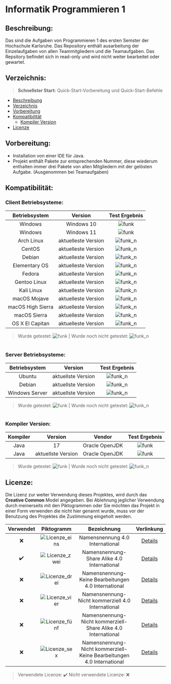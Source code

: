 # Informatik Programmieren 1



## Beschreibung:
Das sind die Aufgaben von Programmieren 1 des ersten Semster der Hochschule Karlsruhe. 
Das Repository enthält ausarbeitung der Einzelaufgaben von allen Teammitgliedern und die Teamaufgaben. 
Das Repsitory befindet sich in read-only und wird nicht weiter bearbeitet oder gewartet.

## Verzeichnis:
> **Schnellster Start:** Quick-Start-Vorbereitung und Quick-Start-Befehle
* [Beschreibung](#Beschreibung)
* [Verzeichnis](#Verzeichnis)
* [Vorbereitung](#Vorbereitung)
* [Kompatibilität](#Kompatibilität)
  * [Kompiler Version](#Kompiler-Version)
* [Licenze](#Licenze)

## Vorbereitung:
- Installation von einer IDE für Java.
- Projekt enthält Pakete zur entsprechenden Nummer, diese wiederum enthalten immer drei Pakete von allen Mitgliedern mit der gelösten Aufgabe. (Ausgenommen bei Teamaufgaben)


## Kompatibilität:

### Client Betriebsysteme:
|Betriebsystem|Version|Test Ergebnis|
|:---:|:---:|:---:|
|Windows|Windows 10|![funk](https://img.shields.io/badge/checks-passing-green)|
|Windows|Windows 11|![funk](https://img.shields.io/badge/checks-passing-green)|
|Arch Linux|aktuelleste Version|![funk_n](https://img.shields.io/badge/checks-not%20tested-red)|
|CentOS|aktuelleste Version|![funk_n](https://img.shields.io/badge/checks-not%20tested-red)|
|Debian|aktuelleste Version|![funk_n](https://img.shields.io/badge/checks-not%20tested-red)|
|Elementary OS|aktuelleste Version|![funk_n](https://img.shields.io/badge/checks-not%20tested-red)|
|Fedora|aktuelleste Version|![funk_n](https://img.shields.io/badge/checks-not%20tested-red)|
|Gentoo Linux|aktuelleste Version|![funk_n](https://img.shields.io/badge/checks-not%20tested-red)|
|Kali Linux|aktuelleste Version|![funk_n](https://img.shields.io/badge/checks-not%20tested-red)|
|macOS Mojave|aktuelleste Version|![funk_n](https://img.shields.io/badge/checks-not%20tested-red)|
|macOS High Sierra|aktuelleste Version|![funk_n](https://img.shields.io/badge/checks-not%20tested-red)|
|macOS Sierra|aktuelleste Version|![funk_n](https://img.shields.io/badge/checks-not%20tested-red)|
|OS X El Capitan|aktuelleste Version|![funk_n](https://img.shields.io/badge/checks-not%20tested-red)|

> Wurde getestet: ![funk](https://img.shields.io/badge/checks-passing-green) | Wurde noch nicht getestet: ![funk_n](https://img.shields.io/badge/checks-not%20tested-red)

#
### Server Betriebsysteme:
|Betriebsystem|Version|Test Ergebnis|
|:---:|:---:|:---:|
|Ubuntu|aktuellste Version|![funk_n](https://img.shields.io/badge/checks-not%20tested-red)|
|Debian|aktuellste Version|![funk_n](https://img.shields.io/badge/checks-not%20tested-red)|
|Windows Server| aktuellste Version|![funk_n](https://img.shields.io/badge/checks-not%20tested-red)|

> Wurde getestet: ![funk](https://img.shields.io/badge/checks-passing-green) | Wurde noch nicht getestet: ![funk_n](https://img.shields.io/badge/checks-not%20tested-red)

#

### Kompiler Version:
| Kompiler | Version | Vendor | Test Ergebnis|
|:---:|:---:|:---:|:---:|
|Java| 17 | Oracle OpenJDK | ![funk](https://img.shields.io/badge/checks-passing-green)|
|Java| aktuellste Version | Oracle OpenJDK |![funk](https://img.shields.io/badge/checks-passing-green)|

> Wurde getestet: ![funk](https://img.shields.io/badge/checks-passing-green) | Wurde noch nicht getestet: ![funk_n](https://img.shields.io/badge/checks-not%20tested-red)

## Licenze:

Die Lizenz zur weiter Verwendung dieses Projektes, wird durch das **Creative Common** Model angegeben. 
Bei Ablehnung jeglicher Verwendung durch meinerseits mit den Piktogrammen oder Sie möchten das Projekt in einer Form verwenden die nicht hier genannt wurde, muss vor 
der Benutzung des Projektes die Zustimmung eingeholt werden.

|Verwendet|Piktogramm|Bezeichnung|Verlinkung|
|:---:|:---:|:---:|:---:|
|:x:|![Licenze_eins](http://mirrors.creativecommons.org/presskit/buttons/88x31/png/by.png)|Namensnennung 4.0 International|[Details](https://creativecommons.org/licenses/by/4.0/legalcode.de)|
|:heavy_check_mark:|![Licenze_zwei](http://mirrors.creativecommons.org/presskit/buttons/88x31/png/by-sa.png)|Namensnennung-Share Alike 4.0 International|[Details](https://creativecommons.org/licenses/by-sa/4.0/legalcode.de)|
|:x:|![Licenze_drei](http://mirrors.creativecommons.org/presskit/buttons/88x31/png/by-nd.png)|Namensnennung-Keine Bearbeitungen 4.0 International|[Details](https://creativecommons.org/licenses/by-nd/4.0/legalcode.de)|
|:x:|![Licenze_vier](http://mirrors.creativecommons.org/presskit/buttons/88x31/png/by-nc.eu.png)|Namensnennung-Nicht kommerziell 4.0 International|[Details](https://creativecommons.org/licenses/by-nc/4.0/legalcode.de)|
|:x:|![Licenze_fünf](http://mirrors.creativecommons.org/presskit/buttons/88x31/png/by-nc-sa.eu.png)|	Namensnennung-Nicht kommerziell-Share Alike 4.0 International|[Details](https://creativecommons.org/licenses/by-nc-sa/4.0/legalcode.de)|
|:x:|![Licenze_sex](http://mirrors.creativecommons.org/presskit/buttons/88x31/png/by-nc-nd.eu.png)|	Namensnennung-Nicht kommerziell-Keine Bearbeitungen 4.0 International|[Details](https://creativecommons.org/licenses/by-nc-nd/4.0/legalcode.de)|

> Verwendete Licenze: :heavy_check_mark: Nicht verwendete Licenze: :x:
